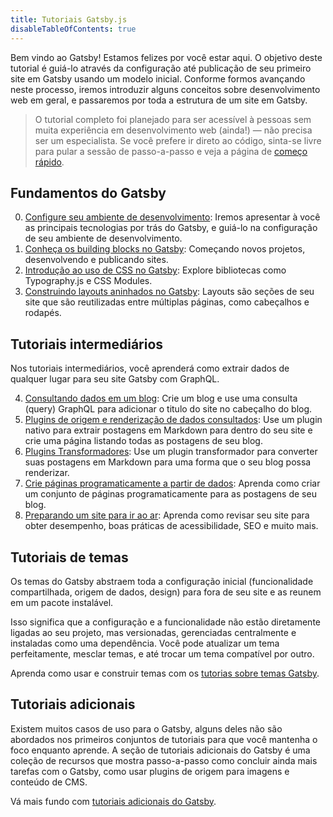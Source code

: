 ```yaml
---
title: Tutoriais Gatsby.js
disableTableOfContents: true
---
```


Bem vindo ao Gatsby! Estamos felizes por você estar aqui. O objetivo deste tutorial é guiá-lo através da configuração até publicação de seu primeiro site em Gatsby usando um modelo inicial. Conforme formos avançando neste processo, iremos introduzir alguns conceitos sobre desenvolvimento web em geral, e passaremos por toda a estrutura de um site em Gatsby.

> O tutorial completo foi planejado para ser acessível à pessoas sem muita experiência em desenvolvimento web (ainda!) — não precisa ser um especialista. Se você prefere ir direto ao código, sinta-se livre para pular a sessão de passo-a-passo e veja a página de [começo rápido](/docs/quick-start/).

## Fundamentos do Gatsby

0. [Configure seu ambiente de desenvolvimento](/tutorial/part-zero/): Iremos apresentar à você as principais tecnologias por trás do Gatsby, e guiá-lo na configuração de seu ambiente de desenvolvimento.
1. [Conheça os building blocks no Gatsby](/tutorial/part-one/): Começando novos projetos, desenvolvendo e publicando sites.
2. [Introdução ao uso de CSS no Gatsby](/tutorial/part-two/): Explore bibliotecas como Typography.js e CSS Modules.
3. [Construindo layouts aninhados no Gatsby](/tutorial/part-three/): Layouts são seções de seu site que são reutilizadas entre múltiplas páginas, como cabeçalhos e rodapés.

## Tutoriais intermediários

Nos tutoriais intermediários, você aprenderá como extrair dados de qualquer lugar para seu site Gatsby com GraphQL.

4. [Consultando dados em um blog](/tutorial/part-four/): Crie um blog e use uma consulta (query) GraphQL para adicionar o titulo do site no cabeçalho do blog.
5. [Plugins de origem e renderização de dados consultados](/tutorial/part-five/): Use um plugin nativo para extrair postagens em Markdown para dentro do seu site e crie uma página listando todas as postagens de seu blog.
6. [Plugins Transformadores](/tutorial/part-six/): Use um plugin transformador para converter suas postagens em Markdown para uma forma que o seu blog possa renderizar.
7. [Crie páginas programaticamente a partir de dados](/tutorial/part-seven/): Aprenda como criar um conjunto de páginas programaticamente para as postagens de seu blog.
8. [Preparando um site para ir ao ar](/tutorial/part-eight/): Aprenda como revisar seu site para obter desempenho, boas práticas de acessibilidade, SEO e muito mais.

## Tutoriais de temas

Os temas do Gatsby abstraem toda a configuração inicial (funcionalidade compartilhada, origem de dados, design) para fora de seu site e as reunem em um pacote instalável.

Isso significa que a configuração e a funcionalidade não estão diretamente ligadas ao seu projeto, mas versionadas, gerenciadas centralmente e instaladas como uma dependência. Você pode atualizar um tema perfeitamente, mesclar temas, e até trocar um tema compatível por outro.

Aprenda como usar e construir temas com os [tutorias sobre temas Gatsby](/tutorial/theme-tutorials/).

## Tutoriais adicionais

Existem muitos casos de uso para o Gatsby, alguns deles não são abordados nos primeiros conjuntos de tutoriais para que você mantenha o foco enquanto aprende. A seção de tutoriais adicionais do Gatsby é uma coleção de recursos que mostra passo-a-passo como concluir ainda mais tarefas com o Gatsby, como usar plugins de origem para imagens e conteúdo de CMS.

Vá mais fundo com [tutoriais adicionais do Gatsby](/tutorial/additional-tutorials/).